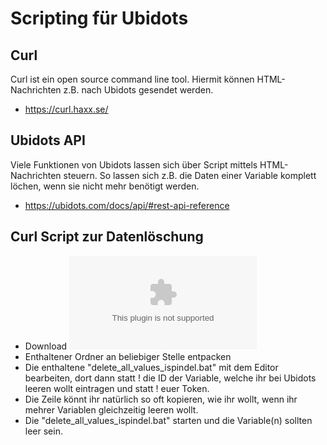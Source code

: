 # Scripting für Ubidots

## Curl
Curl ist ein open source command line tool. Hiermit können HTML-Nachrichten z.B. nach Ubidots gesendet werden.
- https://curl.haxx.se/

## Ubidots API
Viele Funktionen von Ubidots lassen sich über Script mittels HTML-Nachrichten steuern.
So lassen sich z.B. die Daten einer Variable komplett löchen, wenn sie nicht mehr benötigt werden.
- https://ubidots.com/docs/api/#rest-api-reference

## Curl Script zur Datenlöschung
- Download ![ZIP-Datei](Ubidots/delete_all_values_ispindel.zip) 
- Enthaltener Ordner an beliebiger Stelle entpacken 
- Die enthaltene "delete_all_values_ispindel.bat" mit dem Editor bearbeiten, dort dann statt
  !<ID eurer Variable bei Ubidots>
  die ID der Variable, welche ihr bei Ubidots leeren wollt eintragen und statt
  !<Token eures Accounts bei Ubidots>
  euer Token.
- Die Zeile könnt ihr natürlich so oft kopieren, wie ihr wollt, wenn ihr mehrer Variablen gleichzeitig leeren wollt.
- Die "delete_all_values_ispindel.bat" starten und die Variable(n) sollten leer sein.
